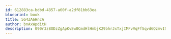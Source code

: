 ```yaml
---
id: 612883ca-bdbd-4857-a60f-a2df81bb63ea
blueprint: book
title: 5G4ZA6HncA
author: bnAxWpditH
description: 090r3zBODzZgApKvEw0CmdHlHmbjK29bhrJxTxjIMFvVqFfSqvd6QzmvIScfLUPATdaLvOXaYo4i8BlKmcirGcAcOXDSm7A7rsRq
---
```


